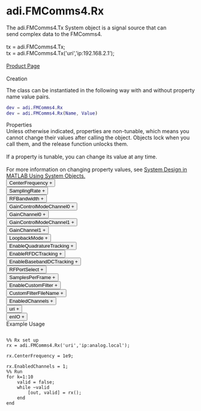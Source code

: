 

<!-- <div class="sysobj_h1">adi.FMComms4.Rx</div> -->
# adi.FMComms4.Rx

<!-- <div class="sysobj_top_desc">
Receive data from Analog Devices AD9361 transceiver
</div> -->

<!-- <div class="sysobj_desc_title">Description</div> -->

<div class="sysobj_desc_txt">
<span>
    The adi.FMComms4.Tx System object is a signal source that can <br>    send complex data to the FMComms4.<br> <br>    tx = adi.FMComms4.Tx;<br>    tx = adi.FMComms4.Tx('uri','ip:192.168.2.1');<br> <br>    <a href="https://www.analog.com/en/design-center/evaluation-hardware-and-software/evaluation-boards-kits/EVAL-AD-FMCOMMS4.html">Product Page</a><br> <br>
</span>

</div>

<div class="sysobj_desc_title">Creation</div>

The class can be instantiated in the following way with and without property name value pairs.

```matlab
dev = adi.FMComms4.Rx
dev = adi.FMComms4.Rx(Name, Value)
```

<div class="sysobj_desc_title">Properties</div>

<div class="sysobj_desc_txt">
<span>
Unless otherwise indicated, properties are non-tunable, which means you cannot change their values after calling the object. Objects lock when you call them, and the release function unlocks them.
<br><br>
If a property is tunable, you can change its value at any time.
<br><br>
For more information on changing property values, see <a href="https://www.mathworks.com/help/matlab/matlab_prog/system-design-in-matlab-using-system-objects.html">System Design in MATLAB Using System Objects.</a>
</span>
</div>
<div class="property">
  <button type="button" onclick="collapse('CenterFrequency')" class="collapsible-property collapsible-property-CenterFrequency">CenterFrequency <span style="text-align:right" class="plus-CenterFrequency">+</span></button>
  <div class="content content-CenterFrequency" style="display: none;">
    <p style="padding: 0px;">RF center frequency, specified in Hz as a scalar. The default is 2.4e9. This property is tunable.Help for adi.FMComms4.Rx/CenterFrequency is inherited from superclass ADI.AD9361.RX</p>
  </div>
  </div>
<div class="property">
  <button type="button" onclick="collapse('SamplingRate')" class="collapsible-property collapsible-property-SamplingRate">SamplingRate <span style="text-align:right" class="plus-SamplingRate">+</span></button>
  <div class="content content-SamplingRate" style="display: none;">
    <p style="padding: 0px;">Baseband sampling rate in Hz, specified as a scalar from 65105 to 61.44e6 samples per second.Help for adi.FMComms4.Rx/SamplingRate is inherited from superclass ADI.AD9361.RX</p>
  </div>
  </div>
<div class="property">
  <button type="button" onclick="collapse('RFBandwidth')" class="collapsible-property collapsible-property-RFBandwidth">RFBandwidth <span style="text-align:right" class="plus-RFBandwidth">+</span></button>
  <div class="content content-RFBandwidth" style="display: none;">
    <p style="padding: 0px;">RF Bandwidth of front-end analog filter in Hz, specified as a scalar from 200 kHz to 56 MHz.Help for adi.FMComms4.Rx/RFBandwidth is inherited from superclass ADI.AD9361.RX</p>
  </div>
  </div>
<div class="property">
  <button type="button" onclick="collapse('GainControlModeChannel0')" class="collapsible-property collapsible-property-GainControlModeChannel0">GainControlModeChannel0 <span style="text-align:right" class="plus-GainControlModeChannel0">+</span></button>
  <div class="content content-GainControlModeChannel0" style="display: none;">
    <p style="padding: 0px;">specified as one of the following: 'slow_attack' — For signals with slowly changing power levels 'fast_attack' — For signals with rapidly changing power levels 'manual' — For setting the gain manually with the Gain property 'hybrid' — For configuring hybrid AGC modeHelp for adi.FMComms4.Rx/GainControlModeChannel0 is inherited from superclass ADI.AD9361.RX</p>
  </div>
  </div>
<div class="property">
  <button type="button" onclick="collapse('GainChannel0')" class="collapsible-property collapsible-property-GainChannel0">GainChannel0 <span style="text-align:right" class="plus-GainChannel0">+</span></button>
  <div class="content content-GainChannel0" style="display: none;">
    <p style="padding: 0px;">Channel 0 gain, specified as a scalar from -3 dB to 71 dB. The acceptable minimum and maximum gain setting depends on the center frequency.Help for adi.FMComms4.Rx/GainChannel0 is inherited from superclass ADI.AD9361.RX</p>
  </div>
  </div>
<div class="property">
  <button type="button" onclick="collapse('GainControlModeChannel1')" class="collapsible-property collapsible-property-GainControlModeChannel1">GainControlModeChannel1 <span style="text-align:right" class="plus-GainControlModeChannel1">+</span></button>
  <div class="content content-GainControlModeChannel1" style="display: none;">
    <p style="padding: 0px;">specified as one of the following: 'slow_attack' — For signals with slowly changing power levels 'fast_attack' — For signals with rapidly changing power levels 'manual' — For setting the gain manually with the Gain property 'hybrid' — For configuring hybrid AGC modeHelp for adi.FMComms4.Rx/GainControlModeChannel1 is inherited from superclass ADI.AD9361.RX</p>
  </div>
  </div>
<div class="property">
  <button type="button" onclick="collapse('GainChannel1')" class="collapsible-property collapsible-property-GainChannel1">GainChannel1 <span style="text-align:right" class="plus-GainChannel1">+</span></button>
  <div class="content content-GainChannel1" style="display: none;">
    <p style="padding: 0px;">Channel 1 gain, specified as a scalar from -3 dB to 71 dB. The acceptable minimum and maximum gain setting depends on the center frequency.Help for adi.FMComms4.Rx/GainChannel1 is inherited from superclass ADI.AD9361.RX</p>
  </div>
  </div>
<div class="property">
  <button type="button" onclick="collapse('LoopbackMode')" class="collapsible-property collapsible-property-LoopbackMode">LoopbackMode <span style="text-align:right" class="plus-LoopbackMode">+</span></button>
  <div class="content content-LoopbackMode" style="display: none;">
    <p style="padding: 0px;">Option to set digital loopback mode, specified as 0, 1 or 2. Allows either to digitally loopback TX data into the RX path or vice versa. Value  | Mode ---------------------------  0 |  Disable  1 |  Digital TX -> Digital RX  2 |  RF RX -> RF TX Help for adi.FMComms4.Rx/LoopbackMode is inherited from superclass ADI.AD9361.RX</p>
  </div>
  </div>
<div class="property">
  <button type="button" onclick="collapse('EnableQuadratureTracking')" class="collapsible-property collapsible-property-EnableQuadratureTracking">EnableQuadratureTracking <span style="text-align:right" class="plus-EnableQuadratureTracking">+</span></button>
  <div class="content content-EnableQuadratureTracking" style="display: none;">
    <p style="padding: 0px;">Option to enable quadrature tracking, specified as true or false. When this property is true, IQ imbalance compensation is applied to the input signal.Help for adi.FMComms4.Rx/EnableQuadratureTracking is inherited from superclass ADI.AD9361.RX</p>
  </div>
  </div>
<div class="property">
  <button type="button" onclick="collapse('EnableRFDCTracking')" class="collapsible-property collapsible-property-EnableRFDCTracking">EnableRFDCTracking <span style="text-align:right" class="plus-EnableRFDCTracking">+</span></button>
  <div class="content content-EnableRFDCTracking" style="display: none;">
    <p style="padding: 0px;">Option to enable RF DC tracking, specified as true or false. When this property is true, an RF DC blocking filter is applied to the input signal.Help for adi.FMComms4.Rx/EnableRFDCTracking is inherited from superclass ADI.AD9361.RX</p>
  </div>
  </div>
<div class="property">
  <button type="button" onclick="collapse('EnableBasebandDCTracking')" class="collapsible-property collapsible-property-EnableBasebandDCTracking">EnableBasebandDCTracking <span style="text-align:right" class="plus-EnableBasebandDCTracking">+</span></button>
  <div class="content content-EnableBasebandDCTracking" style="display: none;">
    <p style="padding: 0px;">Option to enable baseband DC tracking, specified as true or false. When this property is true, a baseband DC blocking filter is applied to the input signal.Help for adi.FMComms4.Rx/EnableBasebandDCTracking is inherited from superclass ADI.AD9361.RX</p>
  </div>
  </div>
<div class="property">
  <button type="button" onclick="collapse('RFPortSelect')" class="collapsible-property collapsible-property-RFPortSelect">RFPortSelect <span style="text-align:right" class="plus-RFPortSelect">+</span></button>
  <div class="content content-RFPortSelect" style="display: none;">
    <p style="padding: 0px;">'A_BALANCED' 'B_BALANCED' 'C_BALANCED' 'A_N' 'A_P' 'B_N' 'B_P' 'C_N' 'C_P' 'TX_MONITOR1' 'TX_MONITOR2' 'TX_MONITOR1_2'Help for adi.FMComms4.Rx/RFPortSelect is inherited from superclass ADI.AD9361.RX</p>
  </div>
  </div>
<div class="property">
  <button type="button" onclick="collapse('SamplesPerFrame')" class="collapsible-property collapsible-property-SamplesPerFrame">SamplesPerFrame <span style="text-align:right" class="plus-SamplesPerFrame">+</span></button>
  <div class="content content-SamplesPerFrame" style="display: none;">
    <p style="padding: 0px;">Number of samples per frame, specified as an even positive integer from 2 to 16,777,216. Using values less than 3660 can yield poor performance.</p>
  </div>
  </div>
<div class="property">
  <button type="button" onclick="collapse('EnableCustomFilter')" class="collapsible-property collapsible-property-EnableCustomFilter">EnableCustomFilter <span style="text-align:right" class="plus-EnableCustomFilter">+</span></button>
  <div class="content content-EnableCustomFilter" style="display: none;">
    <p style="padding: 0px;">Enable use of custom filter file to set SamplingRate, RFBandwidth, and FIR in datapaths</p>
  </div>
  </div>
<div class="property">
  <button type="button" onclick="collapse('CustomFilterFileName')" class="collapsible-property collapsible-property-CustomFilterFileName">CustomFilterFileName <span style="text-align:right" class="plus-CustomFilterFileName">+</span></button>
  <div class="content content-CustomFilterFileName" style="display: none;">
    <p style="padding: 0px;">Path to custom filter file created from filter wizard</p>
  </div>
  </div>
<div class="property">
  <button type="button" onclick="collapse('EnabledChannels')" class="collapsible-property collapsible-property-EnabledChannels">EnabledChannels <span style="text-align:right" class="plus-EnabledChannels">+</span></button>
  <div class="content content-EnabledChannels" style="display: none;">
    <p style="padding: 0px;">Indexs of channels to be enabled. Input should be a [1xN] vector with the indexes of channels to be enabled. Order is irrelevant</p>
  </div>
  </div>
<div class="property">
  <button type="button" onclick="collapse('uri')" class="collapsible-property collapsible-property-uri">uri <span style="text-align:right" class="plus-uri">+</span></button>
  <div class="content content-uri" style="display: none;">
    <p style="padding: 0px;">Hostname or IP address of remote libIIO deviceHelp for adi.FMComms4.Rx/uri is inherited from superclass MATLABSHARED.LIBIIO.BASE</p>
  </div>
  </div>
<div class="property">
  <button type="button" onclick="collapse('enIO')" class="collapsible-property collapsible-property-enIO">enIO <span style="text-align:right" class="plus-enIO">+</span></button>
  <div class="content content-enIO" style="display: none;">
    <p style="padding: 0px;">If true, connects to libIIO device during simulationHelp for adi.FMComms4.Rx/enIO is inherited from superclass MATLABSHARED.LIBIIO.BASE</p>
  </div>
  </div>

<div class="sysobj_desc_title">Example Usage</div>

```

%% Rx set up
rx = adi.FMComms4.Rx('uri','ip:analog.local');

rx.CenterFrequency = 1e9;

rx.EnabledChannels = 1;
%% Run
for k=1:10
    valid = false;
    while ~valid
        [out, valid] = rx();
    end
end

```